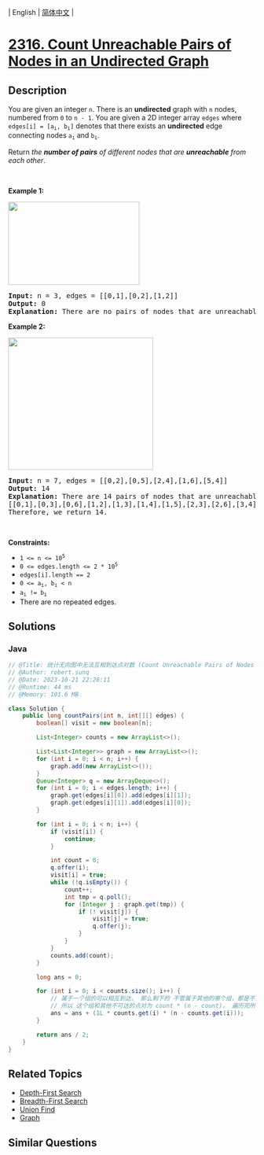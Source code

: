 
| English | [简体中文](README.md) |

# [2316. Count Unreachable Pairs of Nodes in an Undirected Graph](https://leetcode.cn//problems/count-unreachable-pairs-of-nodes-in-an-undirected-graph/)

## Description

<p>You are given an integer <code>n</code>. There is an <strong>undirected</strong> graph with <code>n</code> nodes, numbered from <code>0</code> to <code>n - 1</code>. You are given a 2D integer array <code>edges</code> where <code>edges[i] = [a<sub>i</sub>, b<sub>i</sub>]</code> denotes that there exists an <strong>undirected</strong> edge connecting nodes <code>a<sub>i</sub></code> and <code>b<sub>i</sub></code>.</p>

<p>Return <em>the <strong>number of pairs</strong> of different nodes that are <strong>unreachable</strong> from each other</em>.</p>

<p>&nbsp;</p>
<p><strong class="example">Example 1:</strong></p>
<img alt="" src="https://assets.leetcode.com/uploads/2022/05/05/tc-3.png" style="width: 267px; height: 169px;" />
<pre>
<strong>Input:</strong> n = 3, edges = [[0,1],[0,2],[1,2]]
<strong>Output:</strong> 0
<strong>Explanation:</strong> There are no pairs of nodes that are unreachable from each other. Therefore, we return 0.
</pre>

<p><strong class="example">Example 2:</strong></p>
<img alt="" src="https://assets.leetcode.com/uploads/2022/05/05/tc-2.png" style="width: 295px; height: 269px;" />
<pre>
<strong>Input:</strong> n = 7, edges = [[0,2],[0,5],[2,4],[1,6],[5,4]]
<strong>Output:</strong> 14
<strong>Explanation:</strong> There are 14 pairs of nodes that are unreachable from each other:
[[0,1],[0,3],[0,6],[1,2],[1,3],[1,4],[1,5],[2,3],[2,6],[3,4],[3,5],[3,6],[4,6],[5,6]].
Therefore, we return 14.
</pre>

<p>&nbsp;</p>
<p><strong>Constraints:</strong></p>

<ul>
	<li><code>1 &lt;= n &lt;= 10<sup>5</sup></code></li>
	<li><code>0 &lt;= edges.length &lt;= 2 * 10<sup>5</sup></code></li>
	<li><code>edges[i].length == 2</code></li>
	<li><code>0 &lt;= a<sub>i</sub>, b<sub>i</sub> &lt; n</code></li>
	<li><code>a<sub>i</sub> != b<sub>i</sub></code></li>
	<li>There are no repeated edges.</li>
</ul>


## Solutions


### Java

```Java
// @Title: 统计无向图中无法互相到达点对数 (Count Unreachable Pairs of Nodes in an Undirected Graph)
// @Author: robert.sunq
// @Date: 2023-10-21 22:28:11
// @Runtime: 44 ms
// @Memory: 101.6 MB

class Solution {
    public long countPairs(int n, int[][] edges) {
        boolean[] visit = new boolean[n];

        List<Integer> counts = new ArrayList<>();

        List<List<Integer>> graph = new ArrayList<>();
        for (int i = 0; i < n; i++) {
            graph.add(new ArrayList<>());
        }
        Queue<Integer> q = new ArrayDeque<>();
        for (int i = 0; i < edges.length; i++) {
            graph.get(edges[i][0]).add(edges[i][1]);
            graph.get(edges[i][1]).add(edges[i][0]);
        }

        for (int i = 0; i < n; i++) {
            if (visit[i]) {
                continue;
            }

            int count = 0;
            q.offer(i);
            visit[i] = true;
            while (!q.isEmpty()) {
                count++;
                int tmp = q.poll();
                for (Integer j : graph.get(tmp)) {
                    if (! visit[j]) {
                        visit[j] = true;
                        q.offer(j);
                    }
                }
            }
            counts.add(count);
        }

        long ans = 0;

        for (int i = 0; i < counts.size(); i++) {
            // 属于一个组的可以相互到达， 那么剩下的 不管属于其他的哪个组，都是不能直接到达的
            // 所以 这个组和其他不可达的点对为 count * (n - count)。 遍历完所有的组，因为每个点这样被计算量两次，所以要除以 2 
            ans = ans + (1L * counts.get(i) * (n - counts.get(i)));
        }

        return ans / 2;
    }
}
```



## Related Topics

- [Depth-First Search](https://leetcode.cn//tag/depth-first-search)
- [Breadth-First Search](https://leetcode.cn//tag/breadth-first-search)
- [Union Find](https://leetcode.cn//tag/union-find)
- [Graph](https://leetcode.cn//tag/graph)

## Similar Questions


